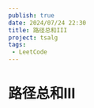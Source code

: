 ```yaml
---
publish: true
date: 2024/07/24 22:30
title: 路径总和III
project: tsalg
tags:
 - LeetCode
---
```


# 路径总和III
